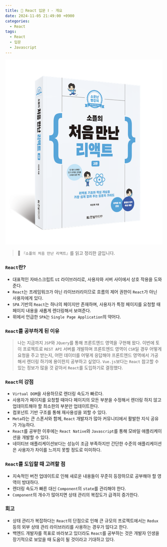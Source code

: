 ```yaml
---
title: 🌌 React 입문 Ⅰ - 개요
date: 2024-11-05 21:49:00 +0900
categories:
  - React
tags:
  - React
  - 입문
  - Javascript
---
```


![Pasted_image_20250522211144.png](/assets/image/Pasted_image_20250522211144.png)
> 📘 `『소플의 처음 만난 리액트』`를 읽고 정리한 글입니다.


### `React`란?
- 대표적인 자바스크립트 `UI` 라이브러리로, 사용자와 서버 사이에서 상호 작용을 도와준다.
- `React`는 프레임워크가 아닌 라이브러리이므로 흐름의 제어 권한이 `React`가 아닌 사용자에게 있다.
- `SPA` 기반의 `React`는 하나의 페이지만 존재하며, 사용자가 특정 페이지를 요청할 때 페이지 내용을 새롭게 렌더링해서 보여준다.
- 위에서 언급한 `SPA`는 `Single Page Application`의 약어다.


### `React`를 공부하게 된 이유
> 나는 지금까지 `JSP`와 `JQuery`를 통해 프론트엔드 영역을 구현해 왔다. 
> 이번에 토이 프로젝트로 `REST API` 서버를 개발하며 프론트엔드 영역이 `CSR`일 경우 어떻게 요청을 주고 받는지, 어떤 데이터를 어떻게 응답해야 프론트엔드 영역에서 가공해서 렌더링 하기에 용이한지 공부하고 싶었다. 
> `Vue.js`보다는 `React` 참고할 수 있는 정보가 많을 것 같아서 `React`를 도입하기로 결정했다.    


### `React`의 강점
- `Virtual DOM`을 사용하므로 렌더링 속도가 빠르다.
- 사용자가 페이지를 요청할 때마다 페이지의 모든 부분을 수정해서 렌더링 하지 않고 업데이트해야 할 최소한의 부분만 업데이트한다.
- 컴포넌트 기반 구조를 통해 재사용성을 꾀할 수 있다.
- `Meta`라는 큰 스폰서와 함께, `React` 개발자가 많아 커뮤니티에서 활발한 지식 공유가 가능하다.
- `React`를 공부한 이후에는 `React Native`와 `Javascript`를 통해 모바일 애플리케이션을 개발할 수 있다.
- 네이티브 애플리케이션보다는 성능이 조금 부족하지만 간단한 수준의 애플리케이션은 사용자가 차이를 느끼지 못할 정도로 미미하다.


### `React`를 도입할 때 고려할 점
- 지속적인 버전 업데이트로 인해 새로운 내용들이 꾸준히 등장하므로 공부해야 할 영역이 방대하다. 
- 렌더링 속도가 빠른 대신 `Component`의 `state`를 관리해야 한다.
- `Component`의 개수가 많아지면 상태 관리의 복잡도가 급격히 증가한다.


### 회고
- 상태 관리가 복잡하다는 `React`의 단점으로 인해 큰 규모의 프로젝트에서는 `Redux` 등의 외부 상태 관리 라이브러리를 사용하는 경우가 많다고 한다.
- 백엔드 개발자를 목표로 바라보고 있더라도 `React`를 공부하는 것은 개발자 인생을 장기적으로 보았을 때 도움이 될 것이라고 기대하고 있다. 